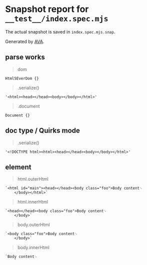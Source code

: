 # Snapshot report for `__test__/index.spec.mjs`

The actual snapshot is saved in `index.spec.mjs.snap`.

Generated by [AVA](https://avajs.dev).

## parse works

> dom

    Html5EverDom {}

> .serialize()

    '<html><head></head><body></body></html>'

> .document

    Document {}

## doc type / Quirks mode

> .serialize()

    '<!DOCTYPE html><html><head></head><body></body></html>'

## element

> html.outerHtml

    `<html id="main"><head></head><body class="foo">Body content␊
        </body></html>`

> html.innerHtml

    `<head></head><body class="foo">Body content␊
        </body>`

> body.outerHtml

    `<body class="foo">Body content␊
        </body>`

> body.innerHtml

    `Body content␊
        `
